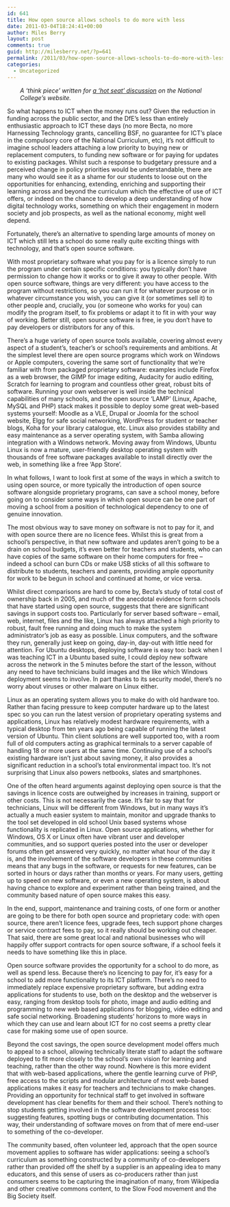 ```yaml
---
id: 641
title: How open source allows schools to do more with less
date: 2011-03-04T18:24:41+00:00
author: Miles Berry
layout: post 
comments: true
guid: http://milesberry.net/?p=641
permalink: /2011/03/how-open-source-allows-schools-to-do-more-with-less/
categories:
  - Uncategorized
---
```

<p style="text-align: left; padding-left: 30px;">
  <em>A &#8216;think piece&#8217; written for <a href="https://network.nationalcollege.org.uk/collegediscussions/13561">a &#8216;hot seat&#8217; discussion</a> on the National College&#8217;s website.</em>
</p>

So what happens to ICT when the money runs out? Given the reduction in funding across the public sector, and the DfE’s less than entirely enthusiastic approach to ICT these days (no more Becta, no more Harnessing Technology grants, cancelling BSF, no guarantee for ICT’s place in the compulsory core of the National Curriculum, etc), it’s not difficult to imagine school leaders attaching a low priority to buying new or replacement computers, to funding new software or for paying for updates to existing packages. Whilst such a response to budgetary pressure and a perceived change in policy priorities would be understandable, there are many who would see it as a shame for our students to loose out on the opportunities for enhancing, extending, enriching and supporting their learning across and beyond the curriculum which the effective of use of ICT offers, or indeed on the chance to develop a deep understanding of how digital technology works, something on which their engagement in modern society and job prospects, as well as the national economy, might well depend.<!--more-->

Fortunately, there’s an alternative to spending large amounts of money on ICT which still lets a school do some really quite exciting things with technology, and that’s open source software.

With most proprietary software what you pay for is a licence simply to run the program under certain specific conditions: you typically don’t have permission to change how it works or to give it away to other people. With open source software, things are very different: you have access to the program without restrictions, so you can run it for whatever purpose or in whatever circumstance you wish, you can give it (or sometimes sell it) to other people and, crucially, you (or someone who works for you) can modify the program itself, to fix problems or adapt it to fit in with your way of working. Better still, open source software is free, ie you don’t have to pay developers or distributors for any of this.

There’s a huge variety of open source tools available, covering almost every aspect of a student’s, teacher’s or school’s requirements and ambitions. At the simplest level there are open source programs which work on Windows or Apple computers, covering the same sort of functionality that we’re familiar with from packaged proprietary software: examples include Firefox as a web browser, the GIMP for image editing, Audacity for audio editing, Scratch for learning to program and countless other great, robust bits of software. Running your own webserver is well inside the technical capabilities of many schools, and the open source ‘LAMP’ (Linux, Apache, MySQL and PHP) stack makes it possible to deploy some great web-based systems yourself: Moodle as a VLE, Drupal or Joomla for the school website, Elgg for safe social networking, WordPress for student or teacher blogs, Koha for your library catalogue, etc. Linux also provides stability and easy maintenance as a server operating system, with Samba allowing integration with a Windows network. Moving away from Windows, Ubuntu Linux is now a mature, user-friendly desktop operating system with thousands of free software packages available to install directly over the web, in something like a free ‘App Store’.

In what follows, I want to look first at some of the ways in which a switch to using open source, or more typically the introduction of open source software alongside proprietary programs, can save a school money, before going on to consider some ways in which open source can be one part of moving a school from a position of technological dependency to one of genuine innovation.

The most obvious way to save money on software is not to pay for it, and with open source there are no licence fees. Whilst this is great from a school’s perspective, in that new software and updates aren’t going to be a drain on school budgets, it’s even better for teachers and students, who can have copies of the same software on their home computers for free – indeed a school can burn CDs or make USB sticks of all this software to distribute to students, teachers and parents, providing ample opportunity for work to be begun in school and continued at home, or vice versa.

Whilst direct comparisons are hard to come by, Becta’s study of total cost of ownership back in 2005, and much of the anecdotal evidence form schools that have started using open source, suggests that there are significant savings in support costs too. Particularly for server based software – email, web, internet, files and the like, Linux has always attached a high priority to robust, fault free running and doing much to make the system administrator’s job as easy as possible. Linux computers, and the software they run, generally just keep on going, day-in, day-out with little need for attention. For Ubuntu desktops, deploying software is easy too: back when I was teaching ICT in a Ubuntu based suite, I could deploy new software across the network in the 5 minutes before the start of the lesson, without any need to have technicians build images and the like which Windows deployment seems to involve. In part thanks to its security model, there’s no worry about viruses or other malware on Linux either.

Linux as an operating system allows you to make do with old hardware too. Rather than facing pressure to keep computer hardware up to the latest spec so you can run the latest version of proprietary operating systems and applications, Linux has relatively modest hardware requirements, with a typical desktop from ten years ago being capable of running the latest version of Ubuntu. Thin client solutions are well supported too, with a room full of old computers acting as graphical terminals to a server capable of handling 18 or more users at the same time. Continuing use of a school’s existing hardware isn’t just about saving money, it also provides a significant reduction in a school’s total environmental impact too. It’s not surprising that Linux also powers netbooks, slates and smartphones.

One of the often heard arguments against deploying open source is that the savings in licence costs are outweighed by increases in training, support or other costs. This is not necessarily the case. It’s fair to say that for technicians, Linux will be different from Windows, but in many ways it’s actually a much easier system to maintain, monitor and upgrade thanks to the tool set developed in old school Unix based systems whose functionality is replicated in Linux. Open source applications, whether for Windows, OS X or Linux often have vibrant user and developer communities, and so support queries posted into the user or developer forums often get answered very quickly, no matter what hour of the day it is, and the involvement of the software developers in these communities means that any bugs in the software, or requests for new features, can be sorted in hours or days rather than months or years. For many users, getting up to speed on new software, or even a new operating system, is about having chance to explore and experiment rather than being trained, and the community based nature of open source makes this easy.

In the end, support, maintenance and training costs, of one form or another are going to be there for both open source and proprietary code: with open source, there aren’t licence fees, upgrade fees, tech support phone charges or service contract fees to pay, so it really should be working out cheaper. That said, there are some great local and national businesses who will happily offer support contracts for open source software, if a school feels it needs to have something like this in place.

Open source software provides the opportunity for a school to do more, as well as spend less. Because there’s no licencing to pay for, it’s easy for a school to add more functionality to its ICT platform. There’s no need to immediately replace expensive proprietary software, but adding extra applications for students to use, both on the desktop and the webserver is easy, ranging from desktop tools for photo, image and audio editing and programming to new web based applications for blogging, video editing and safe social networking. Broadening students’ horizons to more ways in which they can use and learn about ICT for no cost seems a pretty clear case for making some use of open source.

Beyond the cost savings, the open source development model offers much to appeal to a school, allowing technically literate staff to adapt the software deployed to fit more closely to the school’s own vision for learning and teaching, rather than the other way round. Nowhere is this more evident that with web-based applications, where the gentle learning curve of PHP, free access to the scripts and modular architecture of most web-based applications makes it easy for teachers and technicians to make changes. Providing an opportunity for technical staff to get involved in software development has clear benefits for them and their school. There’s nothing to stop students getting involved in the software development process too: suggesting features, spotting bugs or contributing documentation. This way, their understanding of software moves on from that of mere end-user to something of the co-developer.

The community based, often volunteer led, approach that the open source movement applies to software has wider applications: seeing a school’s curriculum as something constructed by a community of co-developers rather than provided off the shelf by a supplier is an appealing idea to many educators, and this sense of users as co-producers rather than just consumers seems to be capturing the imagination of many, from Wikipedia and other creative commons content, to the Slow Food movement and the Big Society itself.